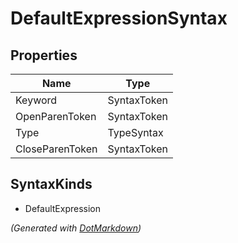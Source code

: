 # DefaultExpressionSyntax

## Properties

| Name            | Type        |
| --------------- | ----------- |
| Keyword         | SyntaxToken |
| OpenParenToken  | SyntaxToken |
| Type            | TypeSyntax  |
| CloseParenToken | SyntaxToken |

## SyntaxKinds

* DefaultExpression

*\(Generated with [DotMarkdown](http://github.com/JosefPihrt/DotMarkdown)\)*